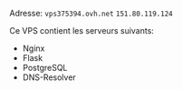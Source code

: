 Adresse: `vps375394.ovh.net` `151.80.119.124`

Ce VPS contient les serveurs suivants:

* Nginx
* Flask
* PostgreSQL
* DNS-Resolver
